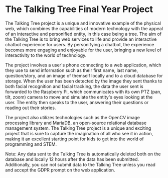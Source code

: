 # The Talking Tree Final Year Project

The Talking Tree project is a unique and innovative example of the physical web, which combines the capabilities of modern technology with the appeal of an interactive and personified entity, in this case being a tree. The aim of the Talking Tree is to bring web services to life and provide an interactive chatbot experience for users. By personifying a chatbot, the experience becomes more engaging and enjoyable for the user, bringing a new level of interactivity to the world of technology.

The project involves a user's phone connecting to a web application, which they use to send information such as their first name, last name, question/story, and an image of themself locally and to a cloud database for storage. When the user has been detected by the image they sent thanks to both facial recognition and facial tracking, the data the user sent is forwarded to the Raspberry Pi, which communicates with its own PTZ (pan, tilt, zoom) camera to move and simulate the entity's eyes looking at the user. The entity then speaks to the user, answering their questions or reading out their stories.

The project also utilizes technologies such as the OpenCV image processing library and MariaDB, an open-source relational database management system. The Talking Tree project is a unique and exciting project that is sure to capture the imagination of all who see it in action, making it an excellent starting point for kids to get into the world of programming and STEM.

Note: Any data sent to the Talking Tree is automatically deleted both on the database and locally 12 hours after the data has been submitted. Additionally, you can not submit data to the Talking Tree unless you read and accept the GDPR prompt on the web application.
